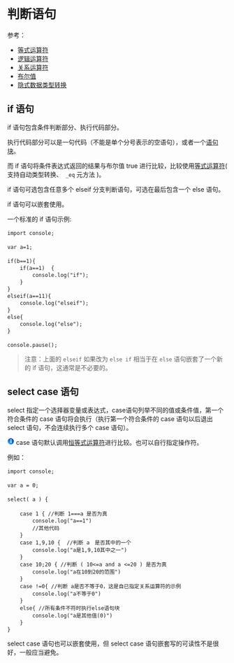 # 判断语句

参考：

- [等式运算符](../operator/equality.md) 
- [逻辑运算符](../operator/logical.md) 
- [关系运算符](../operator/comparison.md)
- [布尔值](../datatype/datatype.md#boolean)
- [隐式数据类型转换](../datatype/datatype.md#type-coercion)

## if 语句

if 语句包含条件判断部分、执行代码部分。 

执行代码部分可以是一句代码（不能是单个分号表示的空语句），或者一个[语句块](blocks.md)。

而 if 语句将条件表达式返回的结果与布尔值 true 进行比较，比较使用[等式运算符](../operator/equality.md)( 支持自动类型转换、` _eq` 元方法 )。

if 语句可选包含任意多个 elseif 分支判断语句，可选在最后包含一个 else 语句。

if 语句可以嵌套使用。

一个标准的 if 语句示例:  

```aardio
import console;

var a=1;

if(b==1){
	if(a==1)  {
		console.log("if");
	}
}
elseif(a==11){
	console.log("elseif");
}
else{
	console.log("else");
}

console.pause();
```  

> 注意：上面的 `elseif` 如果改为 `else if` 相当于在 `else` 语句嵌套了一个新的 if 语句，这通常是不必要的。

## select case 语句

select 指定一个选择器变量或表达式，case语句列举不同的值或条件值，第一个符合条件的 case 语句将会执行（执行第一个符合条件的 case 语句以后退出 select 语句，不会连续执行多个 case 语句）。

![](../../icon/info.gif) case 语句默认调用[恒等式运算符](../operator/equality.md)进行比较。也可以自行指定操作符。  

例如：  

  
```aardio
import console;

var a = 0;

select( a ) {

    case 1 { //判断 1===a 是否为真 
        console.log("a==1")
        //其他代码
    }
    case 1,9,10 {  //判断 a　是否其中的一个
        console.log("a是1,9,10其中之一")
    }
    case 10;20 { //判断 ( 10<=a and a <=20 ) 是否为真
        console.log("a在10到20的范围")
    }
    case !=0{ //判断 a是否不等于0，这是自已指定关系运算符的示例
        console.log("a不等于0")
    }
    else{ //所有条件不符时执行else语句块
        console.log("a是其他值(0)")
    }
}
```  

select case 语句也可以嵌套使用，但 select case 语句嵌套写的可读性不是很好，一般应当避免。